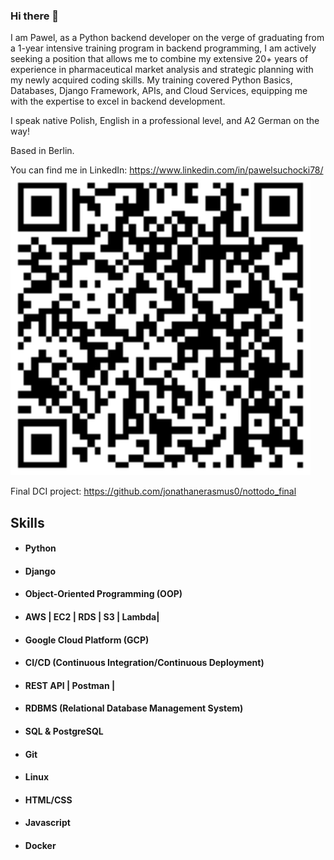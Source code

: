 ### Hi there 👋
I am Pawel, as a Python backend developer on the verge of graduating from a 1-year intensive training program in backend programming, I am actively seeking a position that allows me to combine my extensive 20+ years of experience in pharmaceutical market analysis and strategic planning with my newly acquired coding skills. My training covered Python Basics, Databases, Django Framework, APIs, and Cloud Services, equipping me with the expertise to excel in backend development.

I speak native Polish, English in a professional level, and A2 German on the way!

Based in Berlin.

You can find me in LinkedIn: https://www.linkedin.com/in/pawelsuchocki78/
![QR Code](https://github.com/suchockipawel/suchockipawel/blob/main/qrcode.jpg?raw=true)

Final DCI project: https://github.com/jonathanerasmus0/nottodo_final

## Skills

- #### Python
- #### Django
- #### Object-Oriented Programming (OOP)
- #### AWS | EC2 | RDS | S3 | Lambda|
- #### Google Cloud Platform (GCP)
- #### CI/CD (Continuous Integration/Continuous Deployment)
- #### REST API | Postman |
- #### RDBMS (Relational Database Management System)
- #### SQL & PostgreSQL
- #### Git
- #### Linux
- #### HTML/CSS
- #### Javascript
- #### Docker
